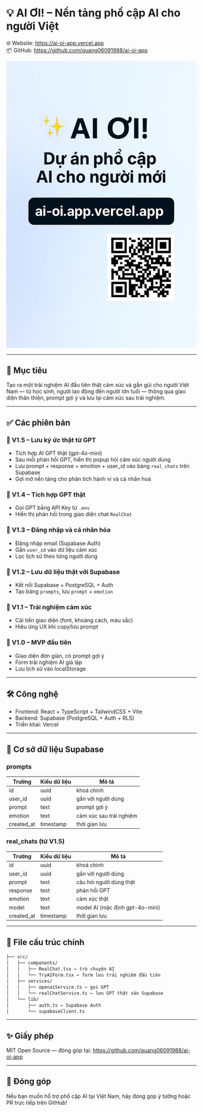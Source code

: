 # 💡 AI ƠI! – Nền tảng phổ cập AI cho người Việt

🌐 Website: https://ai-oi-app.vercel.app  
📦 GitHub: https://github.com/quang06091988/ai-oi-app

<p align="center">
  <img src="/public/ai-oi-preview.webp" alt="AI ƠI! Preview" width="600" />
</p>

---

## 🎯 Mục tiêu
Tạo ra một trải nghiệm AI đầu tiên thật cảm xúc và gần gũi cho người Việt Nam — từ học sinh, người lao động đến người lớn tuổi — thông qua giao diện thân thiện, prompt gợi ý và lưu lại cảm xúc sau trải nghiệm.

---

## ✅ Các phiên bản

### 📌 V1.5 – Lưu ký ức thật từ GPT
- Tích hợp AI GPT thật (gpt-4o-mini)
- Sau mỗi phản hồi GPT, hiển thị popup hỏi cảm xúc người dùng
- Lưu prompt + response + emotion + user_id vào bảng `real_chats` trên Supabase
- Gợi mở nền tảng cho phân tích hành vi và cá nhân hoá

### 📌 V1.4 – Tích hợp GPT thật
- Gọi GPT bằng API Key từ `.env`
- Hiển thị phản hồi trong giao diện chat `RealChat`

### 📌 V1.3 – Đăng nhập và cá nhân hóa
- Đăng nhập email (Supabase Auth)
- Gắn `user_id` vào dữ liệu cảm xúc
- Lọc lịch sử theo từng người dùng

### 📌 V1.2 – Lưu dữ liệu thật với Supabase
- Kết nối Supabase + PostgreSQL + Auth
- Tạo bảng `prompts`, lưu `prompt` + `emotion`

### 📌 V1.1 – Trải nghiệm cảm xúc
- Cải tiến giao diện (font, khoảng cách, màu sắc)
- Hiệu ứng UX khi copy/lưu prompt

### 📌 V1.0 – MVP đầu tiên
- Giao diện đơn giản, có prompt gợi ý
- Form trải nghiệm AI giả lập
- Lưu lịch sử vào localStorage

---

## 🛠 Công nghệ
- Frontend: React + TypeScript + TailwindCSS + Vite
- Backend: Supabase (PostgreSQL + Auth + RLS)
- Triển khai: Vercel

---

## 🧩 Cơ sở dữ liệu Supabase

### prompts
| Trường       | Kiểu dữ liệu | Mô tả                  |
|--------------|---------------|--------------------------|
| id           | uuid          | khoá chính               |
| user_id      | uuid          | gắn với người dùng       |
| prompt       | text          | prompt gợi ý             |
| emotion      | text          | cảm xúc sau trải nghiệm  |
| created_at   | timestamp     | thời gian lưu            |

### real_chats (từ V1.5)
| Trường       | Kiểu dữ liệu | Mô tả                     |
|--------------|---------------|---------------------------|
| id           | uuid          | khoá chính                |
| user_id      | uuid          | gắn với người dùng        |
| prompt       | text          | câu hỏi người dùng thật   |
| response     | text          | phản hồi GPT              |
| emotion      | text          | cảm xúc thật              |
| model        | text          | model AI (mặc định gpt-4o-mini) |
| created_at   | timestamp     | thời gian lưu             |

---

## 📄 File cấu trúc chính
```
├── src/
│   ├── components/
│   │   ├── RealChat.tsx ← trò chuyện AI
│   │   └── TryAIForm.tsx ← form lưu trải nghiệm đầu tiên
│   ├── services/
│   │   ├── openaiService.ts ← gọi GPT
│   │   └── realChatService.ts ← lưu GPT thật vào Supabase
│   └── lib/
│       ├── auth.ts ← Supabase Auth
│       └── supabaseClient.ts
```

---

## ✨ Giấy phép
MIT Open Source — đóng góp tại: https://github.com/quang06091988/ai-oi-app

---

## 📢 Đóng góp
Nếu bạn muốn hỗ trợ phổ cập AI tại Việt Nam, hãy đóng góp ý tưởng hoặc PR trực tiếp trên GitHub!
